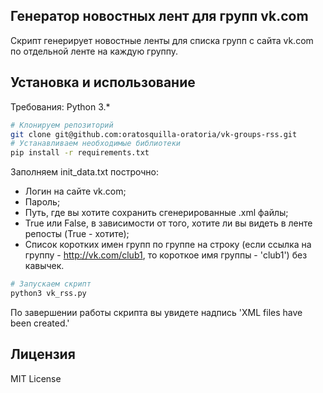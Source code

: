 ## Генератор новостных лент для групп vk.com

Скрипт генерирует новостные ленты для списка групп с сайта vk.com по отдельной ленте на каждую группу.

## Установка и использование

Требования: Python 3.*

```bash
# Клонируем репозиторий
git clone git@github.com:oratosquilla-oratoria/vk-groups-rss.git
# Устанавливаем необходимые библиотеки
pip install -r requirements.txt
```

Заполняем init_data.txt построчно:
+ Логин на сайте vk.com;
+ Пароль;
+ Путь, где вы хотите сохранить сгенерированные .xml файлы;
+ True или False, в зависимости от того, хотите ли вы видеть в ленте репосты (True - хотите);
+ Список коротких имен групп по группе на строку (если ссылка на группу - http://vk.com/club1, то короткое имя группы - 'club1') без кавычек.


```bash
# Запускаем скрипт 
python3 vk_rss.py
```

По завершении работы скрипта вы увидете надпись 'XML files have been created.'

## Лицензия

MIT License
